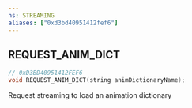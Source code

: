 ```yaml
---
ns: STREAMING
aliases: ["0xd3bd40951412fef6"]
---
```

## REQUEST_ANIM_DICT

```c
// 0xD3BD40951412FEF6
void REQUEST_ANIM_DICT(string animDictionaryName);
```

Request streaming to load an animation dictionary

